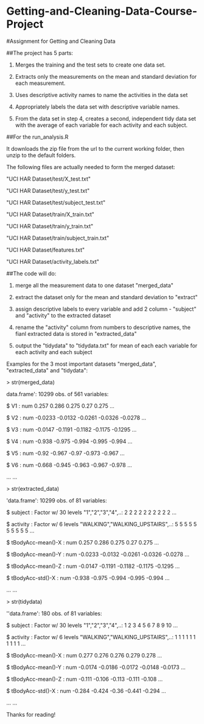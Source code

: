 # Getting-and-Cleaning-Data-Course-Project

#Assignment for Getting and Cleaning Data

##The project has 5 parts: 

1. Merges the training and the test sets to create one data set.

2. Extracts only the measurements on the mean and standard deviation for each measurement.

3. Uses descriptive activity names to name the activities in the data set

4. Appropriately labels the data set with descriptive variable names.

5. From the data set in step 4, creates a second, independent tidy data set with the average of 
   each variable for each activity and each subject.


##For the run_analysis.R

It downloads the zip file from the url to the current working folder, then unzip to the default folders.

The following files are actually needed to form the merged dataset:

"UCI HAR Dataset/test/X_test.txt"

"UCI HAR Dataset/test/y_test.txt"

"UCI HAR Dataset/test/subject_test.txt"

"UCI HAR Dataset/train/X_train.txt"

"UCI HAR Dataset/train/y_train.txt"

"UCI HAR Dataset/train/subject_train.txt"

"UCI HAR Dataset/features.txt"

"UCI HAR Dataset/activity_labels.txt"


##The code will do:

1. merge all the measurement data to one dataset "merged_data"

2. extract the dataset only for the mean and standard deviation to "extract"
 
3. assign descriptive labels to every variable and add 2 column - "subject" and "activity" to the extracted dataset

4. rename the "activity" column from numbers to descriptive names, the fianl extracted data is stored in "extracted_data"

5. output the "tidydata" to "tidydata.txt" for mean of each each variable for each activity and each subject

Examples for the 3 most important datasets "merged_data", "extracted_data" and "tidydata":

\> str(merged_data)

data.frame':	10299 obs. of  561 variables:

 $ V1  : num  0.257 0.286 0.275 0.27 0.275 ...
 
 $ V2  : num  -0.0233 -0.0132 -0.0261 -0.0326 -0.0278 ...
 
 $ V3  : num  -0.0147 -0.1191 -0.1182 -0.1175 -0.1295 ...
 
 $ V4  : num  -0.938 -0.975 -0.994 -0.995 -0.994 ...
 
 $ V5  : num  -0.92 -0.967 -0.97 -0.973 -0.967 ...
 
 $ V6  : num  -0.668 -0.945 -0.963 -0.967 -0.978 ...

... ...
 

\> str(extracted_data)

'data.frame':	10299 obs. of  81 variables:

 $ subject                        : Factor w/ 30 levels "1","2","3","4",..: 2 2 2 2 2 2 2 2 2 2 ...

 $ activity                       : Factor w/ 6 levels "WALKING","WALKING_UPSTAIRS",..: 5 5 5 5 5 5 5 5 5 5 ...

 $ tBodyAcc-mean()-X              : num  0.257 0.286 0.275 0.27 0.275 ...

 $ tBodyAcc-mean()-Y              : num  -0.0233 -0.0132 -0.0261 -0.0326 -0.0278 ...

 $ tBodyAcc-mean()-Z              : num  -0.0147 -0.1191 -0.1182 -0.1175 -0.1295 ...

 $ tBodyAcc-std()-X               : num  -0.938 -0.975 -0.994 -0.995 -0.994 ...

... ...
 
\> str(tidydata)

''data.frame':	180 obs. of  81 variables:

 $ subject                        : Factor w/ 30 levels "1","2","3","4",..: 1 2 3 4 5 6 7 8 9 10 ...
 
 $ activity                       : Factor w/ 6 levels "WALKING","WALKING_UPSTAIRS",..: 1 1 1 1 1 1 1 1 1 1 ...
 
 $ tBodyAcc-mean()-X              : num  0.277 0.276 0.276 0.279 0.278 ...
 
 $ tBodyAcc-mean()-Y              : num  -0.0174 -0.0186 -0.0172 -0.0148 -0.0173 ...
 
 $ tBodyAcc-mean()-Z              : num  -0.111 -0.106 -0.113 -0.111 -0.108 ...
 
 $ tBodyAcc-std()-X               : num  -0.284 -0.424 -0.36 -0.441 -0.294 ...

... ...

Thanks for reading!






